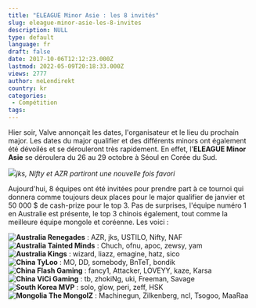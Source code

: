 ```yaml
---
title: "ELEAGUE Minor Asie : les 8 invités"
slug: eleague-minor-asie-les-8-invites
description: NULL
type: default
language: fr
draft: false
date: 2017-10-06T12:12:23.000Z
lastmod: 2022-05-09T20:18:33.000Z
views: 2777
author: neLendirekt
country: kr
categories:
 - Compétition
tags:
---
```

Hier soir, Valve annonçait les dates, l'organisateur et le lieu du prochain major. Les dates du major qualifier et des différents minors ont également été dévoilés et se dérouleront très rapidement. En effet, l'**ELEAGUE Minor Asie** se déroulera du 26 au 29 octobre à Séoul en Corée du Sud.

![](https://flickshot-ue.s3.eu-west-2.amazonaws.com/flickshot/article/59d76e9ce30ba/images/ra08kst7I724S8cod6WHo2rBWd2NyR4utMT78rOa.jpeg)_jks, Nifty et AZR partiront une nouvelle fois favori_

Aujourd'hui, 8 équipes ont été invitées pour prendre part à ce tournoi qui donnera comme toujours deux places pour le major qualifier de janvier et 50 000 $ de cash-prize pour le top 3\. Pas de surprises, l'équipe numéro 1 en Australie est présente, le top 3 chinois également, tout comme la meilleure équipe mongole et coréenne. Les voici :

**![Australia](/images/countries/au.svg)⁠ Renegades** : AZR, jks, USTILO, Nifty, NAF  
**![Australia](/images/countries/au.svg)⁠ Tainted Minds** : Chuch, ofnu, apoc, zewsy, yam  
**![Australia](/images/countries/au.svg)⁠ Kings** : wizard, liazz, emagine, hatz, sico  
**![China](/images/countries/cn.svg)⁠ TyLoo** : MO, DD, somebody, BnTeT, bondik  
**![China](/images/countries/cn.svg)⁠ Flash Gaming** : fancy1, Attacker, LOVEYY, kaze, Karsa  
**![China](/images/countries/cn.svg)⁠ ViCi Gaming** : tb, zhokiNg, uki, Freeman, Savage  
**![South Korea](/images/countries/kr.svg)⁠ MVP** : solo, glow, peri, zeff, HSK  
**![Mongolia](/images/countries/mn.svg)⁠ The MongolZ** : Machinegun, Zilkenberg, ncl, Tsogoo, MaaRaa
